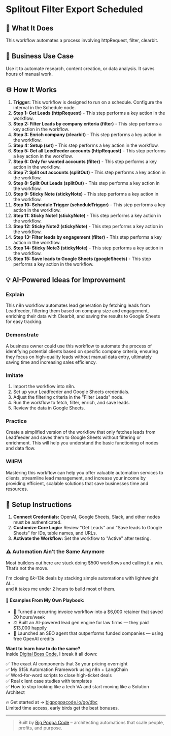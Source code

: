 # Splitout Filter Export Scheduled

## 🚀 What It Does
This workflow automates a process involving httpRequest, filter, clearbit.

## 💼 Business Use Case
Use it to automate research, content creation, or data analysis. It saves hours of manual work.

## ⚙️ How It Works
1.  **Trigger:** This workflow is designed to run on a schedule. Configure the interval in the Schedule node.
2. **Step 1: Get Leads (httpRequest)** - This step performs a key action in the workflow.
3. **Step 2: Filter Leads by company criteria (filter)** - This step performs a key action in the workflow.
4. **Step 3: Enrich company (clearbit)** - This step performs a key action in the workflow.
5. **Step 4: Setup (set)** - This step performs a key action in the workflow.
6. **Step 5: Get all Leedfeeder accounts (httpRequest)** - This step performs a key action in the workflow.
7. **Step 6: Only for wanted accounts (filter)** - This step performs a key action in the workflow.
8. **Step 7: Split out accounts (splitOut)** - This step performs a key action in the workflow.
9. **Step 8: Split Out Leads (splitOut)** - This step performs a key action in the workflow.
10. **Step 9: Sticky Note (stickyNote)** - This step performs a key action in the workflow.
11. **Step 10: Schedule Trigger (scheduleTrigger)** - This step performs a key action in the workflow.
12. **Step 11: Sticky Note1 (stickyNote)** - This step performs a key action in the workflow.
13. **Step 12: Sticky Note2 (stickyNote)** - This step performs a key action in the workflow.
14. **Step 13: Filter leads by engagement (filter)** - This step performs a key action in the workflow.
15. **Step 14: Sticky Note3 (stickyNote)** - This step performs a key action in the workflow.
16. **Step 15: Save leads to Google Sheets (googleSheets)** - This step performs a key action in the workflow.

## 💡 AI-Powered Ideas for Improvement
### Explain
This n8n workflow automates lead generation by fetching leads from Leadfeeder, filtering them based on company size and engagement, enriching their data with Clearbit, and saving the results to Google Sheets for easy tracking.

### Demonstrate
A business owner could use this workflow to automate the process of identifying potential clients based on specific company criteria, ensuring they focus on high-quality leads without manual data entry, ultimately saving time and increasing sales efficiency.

### Imitate
1. Import the workflow into n8n.
2. Set up your Leadfeeder and Google Sheets credentials.
3. Adjust the filtering criteria in the "Filter Leads" node.
4. Run the workflow to fetch, filter, enrich, and save leads.
5. Review the data in Google Sheets.

### Practice
Create a simplified version of the workflow that only fetches leads from Leadfeeder and saves them to Google Sheets without filtering or enrichment. This will help you understand the basic functioning of nodes and data flow.

### WIIFM
Mastering this workflow can help you offer valuable automation services to clients, streamline lead management, and increase your income by providing efficient, scalable solutions that save businesses time and resources.

## 🔧 Setup Instructions
1. **Connect Credentials:** OpenAI, Google Sheets, Slack, and other nodes must be authenticated.
2. **Customize Core Logic:** Review "Get Leads" and "Save leads to Google Sheets" for IDs, table names, and URLs.
3. **Activate the Workflow:** Set the workflow to "Active" after testing.

### ⚠️ Automation Ain’t the Same Anymore

Most builders out here are stuck doing $500 workflows and calling it a win.  
That’s not the move.  

I'm closing $6k–$13k deals by stacking simple automations with lightweight AI...  
and it takes me under 2 hours to build most of them.

#### 🧠 Examples From My Own Playbook:
- 🔁 Turned a recurring invoice workflow into a $6,000 retainer that saved 20 hours/week  
- ⚖️ Built an AI-powered lead gen engine for law firms — they paid $13,000 happily  
- 🚀 Launched an SEO agent that outperforms funded companies — using free OpenAI credits  

**Want to learn how to do the same?**  
Inside [Digital Boss Code](https://bigpoppacode.io/go/dbc), I break it all down:

✅ The exact AI components that 3x your pricing overnight  
✅ My $15k Automation Framework using n8n + LangChain  
✅ Word-for-word scripts to close high-ticket deals  
✅ Real client case studies with templates  
✅ How to stop looking like a tech VA and start moving like a Solution Architect  

🔥 Get started at → [bigpoppacode.io/go/dbc](https://bigpoppacode.io/go/dbc)  
Limited time access, early birds get the best bonuses.

---
> Built by [Big Poppa Code](https://bigpoppacode.io) – architecting automations that scale people, profits, and purpose.
